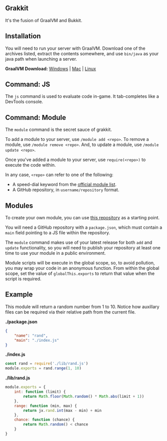 ## Grakkit

It's the fusion of GraalVM and Bukkit.

## Installation

You will need to run your server with GraalVM. Download one of the archives listed, extract the contents somewhere, and use `bin/java` as your java path when launching a server.

**GraalVM Download:** [Windows](https://github.com/graalvm/graalvm-ce-builds/releases/download/vm-20.0.0/graalvm-ce-java11-windows-amd64-20.0.0.zip) | [Mac](https://github.com/graalvm/graalvm-ce-builds/releases/download/vm-20.0.0/graalvm-ce-java11-darwin-amd64-20.0.0.tar.gz) | [Linux](https://github.com/graalvm/graalvm-ce-builds/releases/download/vm-20.0.0/graalvm-ce-java11-linux-amd64-20.0.0.tar.gz)

## Command: JS

The `js` command is used to evaluate code in-game. It tab-completes like a DevTools console.

## Command: Module

The `module` command is the secret sauce of grakkit.

To add a module to your server, use `/module add <repo>`. To remove a module, use `/module remove <repo>`. And, to update a module, use `/module update <repo>`.

Once you've added a module to your server, use `require(<repo>)` to execute the code within.

In any case, `<repo>` can refer to one of the following:

-   A speed-dial keyword from the [official module list](https://github.com/hb432/grakkit/blob/master/modules.json).
-   A GitHub repository, in `username/repository` format.

## Modules

To create your own module, you can use [this repository](https://github.com/hb432/grakkit-test/) as a starting point.

You will need a GitHub repository with a `package.json`, which must contain a `main` field pointing to a JS file within the repository.

The `module` command makes use of your latest release for both `add` and `update` functionality, so you will need to publish your repository at least one time to use your module in a public environment.

Module scripts will be execute in the global scope, so, to avoid pollution, you may wrap your code in an anonymous function. From within the global scope, set the value of `globalThis.exports` to return that value when the script is required.

## Example

This module will return a random number from 1 to 10. Notice how auxillary files can be required via their relative path from the current file.

**./package.json**

```json
{
    "name": "rand",
    "main": "./index.js"
}
```

**./index.js**

```js
const rand = require('./lib/rand.js')
module.exports = rand.range(1, 10)
```

**./lib/rand.js**

```js
module.exports = {
    int: function (limit) {
        return Math.floor(Math.random() * Math.abs(limit + 1))
    },
    range: function (min, max) {
        return jx.rand.int(max - min) + min
    },
    chance: function (chance) {
        return Math.random() < chance
    }
}
```
